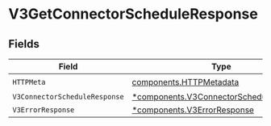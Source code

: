 # V3GetConnectorScheduleResponse


## Fields

| Field                                                                                             | Type                                                                                              | Required                                                                                          | Description                                                                                       |
| ------------------------------------------------------------------------------------------------- | ------------------------------------------------------------------------------------------------- | ------------------------------------------------------------------------------------------------- | ------------------------------------------------------------------------------------------------- |
| `HTTPMeta`                                                                                        | [components.HTTPMetadata](../../models/components/httpmetadata.md)                                | :heavy_check_mark:                                                                                | N/A                                                                                               |
| `V3ConnectorScheduleResponse`                                                                     | [*components.V3ConnectorScheduleResponse](../../models/components/v3connectorscheduleresponse.md) | :heavy_minus_sign:                                                                                | OK                                                                                                |
| `V3ErrorResponse`                                                                                 | [*components.V3ErrorResponse](../../models/components/v3errorresponse.md)                         | :heavy_minus_sign:                                                                                | Error                                                                                             |
